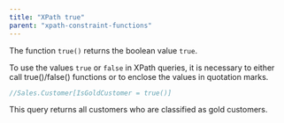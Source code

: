 ```yaml
---
title: "XPath true"
parent: "xpath-constraint-functions"
---
```



The function `true()` returns the boolean value `true`.

To use the values `true` or `false` in XPath queries, it is necessary to either call true()/false() functions or to enclose the values in quotation marks.

```java
//Sales.Customer[IsGoldCustomer = true()]
```

This query returns all customers who are classified as gold customers.
